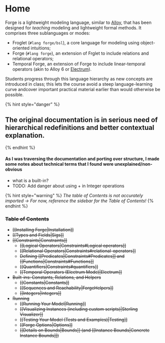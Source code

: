 # Home

Forge is a lightweight modeling language, similar to [Alloy](https://alloytools.org), that has been designed for _teaching_ modeling and lightweight formal methods. It comprises three sublanguages or modes:

* Froglet (`#lang forge/bsl`), a core language for modeling using object-oriented intuitions;
* Forge (`#lang forge`), an extension of Frglet to include relations and relational operators;
* Temporal Forge, an extension of Forge to include linear-temporal operators (akin to Alloy 6 or [Electrum](https://github.com/haslab/Electrum)).

Students progress through this language hierarchy as new concepts are introduced in class; this lets the course avoid a steep language-learning curve andcover important practical material earlier than would otherwise be possible.

{% hint style="danger" %}
## The original documentation is in serious need of hierarchical redefinitions and better contextual explanation.
{% endhint %}

#### As I was traversing the documentation and porting over structure, I made some notes about technical terms that I found were unexplained/non-obvious

* what is a built-in?
* TODO: Add danger about using + in Integer operations

{% hint style="warning" %}
_The table of Contents is not accurately imported -> For now, reference the sidebar for the Table of Contents!_
{% endhint %}

### ~~Table of Contents~~

* ~~\[\[Installing Forge|Installation]]~~
* ~~\[\[Types and Fields|Sigs]]~~
* ~~\[\[Constraints|Constraints]]~~
  * ~~\[\[Logical Operators|Constraints#Logical operators]]~~
  * ~~\[\[Relational Operators|Constraints#relational-operators]]~~
  * ~~Defining \[\[Predicates|Constraints#Predicates]] and \[\[Functions|Constraints#Functions]]~~
  * ~~\[\[Quantifiers|Constraints#quantifiers]]~~
  * ~~\[\[Temporal Operators (Electrum Mode)|Electrum]]~~
* ~~Built-ins: Constants, Relations, and Helpers~~
  * ~~\[\[Constants|Constants]]~~
  * ~~\[\[Sequences and Reachability|ForgeHelpers]]~~
  * ~~\[\[Integers|Integers]]~~
* ~~Running~~
  * ~~\[\[Running Your Model|Running]]~~
  * ~~\[\[Visualizing Instances (including custom scripts)|Sterling Visualizer]]~~
  * ~~\[\[Testing Your Model (Tests and Examples)|Testing]]~~
  * ~~\[\[Forge Options|Options]]~~
  * ~~\[\[Details on Bounds|Bounds]] (and \[\[Instance Bounds|Concrete Instance Bounds]])~~
